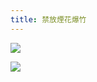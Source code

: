 ```yaml
---
title: 禁放煙花爆竹
---
```

![](https://image.bigdaddyxi.top/Image_10478542011262.jpg)
<!--more-->
![](/2025-01-21/8964/Image_10478542011262.jpg)
